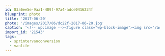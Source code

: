 ```yaml
---
id: 83a6ee5e-9aa1-489f-97a4-adce0416234f
blueprint: photo
title: '2017-06-20'
photo: '/images/2017/06/dc22f-2017-06-20.jpg'
caption: '<!-- wp:image --><figure class="wp-block-image"><img src="/assets/images/2017/06/dc22f-2017-06-20.jpg" /></figure><!-- /wp:image --><!-- wp:paragraph --><p>Out with the old, in with the new. Building a new bed frame &amp; storage, based on the @sprintervandiaries version. #sprintervanconversion #vanlife</p><!-- /wp:paragraph -->'
import_id: '21543'
tags:
  - sprintervanconversion
  - vanlife
---
```

